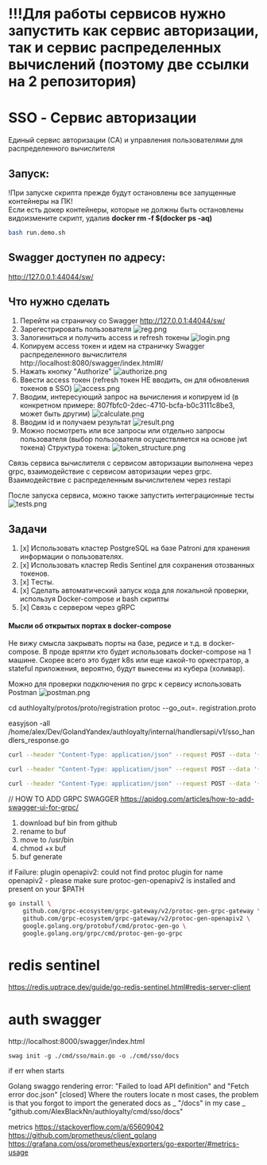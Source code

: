 # !!!Для работы сервисов нужно запустить как сервис авторизации, так и сервис распределенных вычислений (поэтому две ссылки на 2 репозитория)

# SSO  - Сервис авторизации

Единый сервис авторизации (СА) и управления пользователями для распределенного вычислителя

## Запуск:

!При запуске скрипта прежде будут остановлены все запущенные контейнеры на ПК!  
Если есть докер контейнеры, которые не должны быть остановлены видоизмените скрипт, удалив  **docker rm -f $(docker ps -aq)** 

```bash
bash run.demo.sh 
```

## Swagger доступен по адресу:
http://127.0.0.1:44044/sw/

## Что нужно сделать 
1. Перейти на страничку со Swagger  http://127.0.0.1:44044/sw/
2. Зарегестрировать пользователя 
![reg.png](docs%2Freg.png)
3. Залогиниться и получить access и refresh токены
![login.png](docs%2Flogin.png)
4. Копируем access токен и идем на страничку Swagger распределенного вычислителя http://localhost:8080/swagger/index.html#/
5. Нажать кнопку "Authorize"
![authorize.png](docs%2Fauthorize.png)
6. Ввести access токен  (refresh токен НЕ вводить, он для обновления токенов в SSO)
![access.png](docs%2Faccess.png)
7. Вводим, интересующий запрос на вычисления и копируем id (в конкретном примере: 807fbfc0-2dec-4710-bcfa-b0c3111c8be3, может быть другим)
![calculate.png](docs%2Fcalculate.png)
8. Вводим id и получаем результат 
![result.png](docs%2Fresult.png)
9. Можно посмотреть или все запросы или отдельно запросы пользователя (выбор пользователя осуществляется на основе jwt токена)
Структура токена: 
![token_structure.png](docs%2Ftoken_structure.png)

Связь сервиса вычислителя с сервисом авторизации выполнена через grpc, взаимодействие с сервисом авторизации через  grpc. Взаимодействие с распределенным вычислителем через restapi

После запуска сервиса, можно также запустить интеграционные тесты
![tests.png](docs%2Ftests.png)

## Задачи 
1. [x] Использовать кластер PostgreSQL на базе Patroni для хранения информации о пользователях.
2. [x] Использовать кластер Redis Sentinel для сохранения отозванных токенов.
4. [x] Tесты.
5. [x] Сделать автоматический запуск кода для локальной проверки, используя Docker-compose и bash скрипты
6. [x] Связь с сервером через gRPC





#### Мысли об открытых портах в docker-compose
Не вижу смысла закрывать порты на базе, редисе и т.д. в docker-compose.
В проде врятли кто будет использовать docker-compose на 1 машине. Скорее всего 
это будет k8s или еще какой-то оркестратор, а stateful приложения, вероятно, будут
вынесены из кубера (холивар). 

Можно для  проверки подключения по grpc к сервису использовать  Postman
![postman.png](docs%2Fpostman.png)


cd authloyalty/protos/proto/registration
protoc --go_out=. registration.proto

easyjson -all /home/alex/Dev/GolandYandex/authloyalty/internal/handlersapi/v1/sso_handlers_response.go


```bash
curl --header "Content-Type: application/json" --request POST --data '{"email":"test@test.com","password":"test"}' http://localhost:8000/auth/login
```

```bash
curl --header "Content-Type: application/json" --request POST --data '{"email":"test@test.com","password":"test"}' http://localhost:8000/auth/registration
```

```bash
curl --header "Content-Type: application/json" --request POST --data '{"token":"eyJhbGciOiJIUzI1NiIsInR5cCI6IkpXVCJ9.eyJlbWFpbCI6InRlc3RAdGVzdC5jb20iLCJleHAiOjE3MjI0MzIwODMsInRva2VuX3R5cGUiOiJhY2Nlc3MiLCJ1aWQiOjJ9.J6XilG2yEAM611yybY8LdvXs046yrx8bjCoWlwd5dtQ"}' http://localhost:8000/auth/logout
```

// HOW TO ADD GRPC SWAGGER
https://apidog.com/articles/how-to-add-swagger-ui-for-grpc/

1. download buf bin from github
2. rename to buf
3. move to /usr/bin
4. chmod +x buf
5. buf generate 

if Failure: plugin openapiv2: could not find protoc plugin for name openapiv2 - please make sure protoc-gen-openapiv2 is installed and present on your $PATH
```bash
go install \
    github.com/grpc-ecosystem/grpc-gateway/v2/protoc-gen-grpc-gateway \
    github.com/grpc-ecosystem/grpc-gateway/v2/protoc-gen-openapiv2 \
    google.golang.org/protobuf/cmd/protoc-gen-go \
    google.golang.org/grpc/cmd/protoc-gen-go-grpc
```

# redis sentinel
https://redis.uptrace.dev/guide/go-redis-sentinel.html#redis-server-client

# auth swagger
http://localhost:8000/swagger/index.html

```
swag init -g ./cmd/sso/main.go -o ./cmd/sso/docs
```

if err when starts 

Golang swaggo rendering error: "Failed to load API definition" and "Fetch error doc.json" [closed]
Where the routers locate
n most cases, the problem is that you forgot to import the generated docs as _ "<your-project-package>/docs" 
in my case
_ "github.com/AlexBlackNn/authloyalty/cmd/sso/docs"


metrics
https://stackoverflow.com/a/65609042
https://github.com/prometheus/client_golang
https://grafana.com/oss/prometheus/exporters/go-exporter/#metrics-usage
